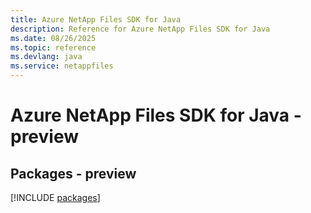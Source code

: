 ```yaml
---
title: Azure NetApp Files SDK for Java
description: Reference for Azure NetApp Files SDK for Java
ms.date: 08/26/2025
ms.topic: reference
ms.devlang: java
ms.service: netappfiles
---
```

# Azure NetApp Files SDK for Java - preview
## Packages - preview
[!INCLUDE [packages](netapp-files-index.md)]